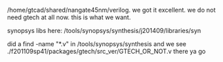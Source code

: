 /home/gtcad/shared/nangate45nm/verilog.
we got it
excellent.
we do not need gtech at all now.
this is what we want.

synopsys libs here:
/tools/synopsys/synthesis/j201409/libraries/syn

did a 
find -name "*.v"
in
/tools/synopsys/synthesis
and we see 
./f201109sp41/packages/gtech/src_ver/GTECH_OR_NOT.v
there ya go
